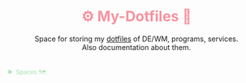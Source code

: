 <!-- -------- Header start --------- -->

<div align = center>
  <h1 style="color:#f594a0">
    ⚙️ My-Dotfiles 🔧 
  </h1>
  <p>Space for storing my <a href="https://wiki.archlinux.org/title/Dotfiles">dotfiles</a> of DE/WM, programs, services.
    <br> 
    Also documentation about them.
  </p>
</div>

<br>

<details>
  <summary style="color:#a2e3ac">
    <small>Spaces 🗺️</small>
  </summary>

- **🗔 dotfiles (current) ⇽**
- [💻 dotfiles (Plasma)][dtfls_plsma]
- [🪟 dotfiles (Windows)][dtfls_win]
- [🌐 Website][wbste]
<!-- - [🗜 Home Server][hmsrvr] -->
</details>

[dtfls]:      https://github.com/soymadip/Dotfiles#----%EF%B8%8F-my-dotfiles----
[dtfls_plsma]:https://github.com/soymadip/Dotfiles/tree/dotfiles-plasma#----%EF%B8%8F-my-dotfiles----
[dtfls_win]:  https://github.com/soymadip/Dotfiles/tree/dotfiles-windows#----%EF%B8%8F-my-dotfiles----
[wbste]:      https://github.com/soymadip/Dotfiles/tree/Website#----%EF%B8%8F-my-dotfiles----
<!-- [hmsrvr]:     https://github.com/soymadip/Dotfiles/tree/Home-server#----%EF%B8%8F-my-dotfiles---- -->


<!-- -------- Header End --------- -->